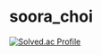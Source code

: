 # soora_choi

[![Solved.ac Profile](http://mazassumnida.wtf/api/v2/generate_badge?boj=emily0304)](https://solved.ac/emily0304/)
